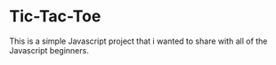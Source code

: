 # Tic-Tac-Toe
This is a simple Javascript project that i wanted to share with all of the Javascript beginners.
